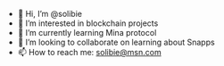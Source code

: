 - 👋 Hi, I’m @solibie
- 👀 I’m interested in blockchain projects
- 🌱 I’m currently learning Mina protocol
- 💞️ I’m looking to collaborate on learning about Snapps
- 📫 How to reach me: solibie@msn.com

<!---
solibie/solibie is a ✨ special ✨ repository because its `README.md` (this file) appears on your GitHub profile.
You can click the Preview link to take a look at your changes.
--->
